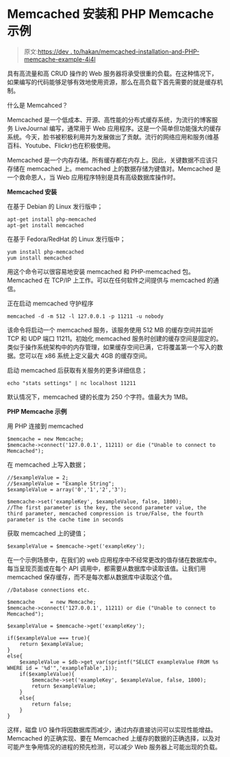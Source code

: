 # Memcached 安装和 PHP Memcache 示例

> 原文:[https://dev . to/hakan/memcached-installation-and-PHP-memcache-example-4i4l](https://dev.to/hakan/memcached-installation-and-php-memcache-example-4i4l)

具有高流量和高 CRUD 操作的 Web 服务器将承受很重的负载。在这种情况下，如果编写的代码能够足够有效地使用资源，那么在高负载下首先需要的就是缓存机制。

什么是 Memcahced？

Memcached 是一个低成本、开源、高性能的分布式缓存系统，为流行的博客服务 LiveJournal 编写，通常用于 Web 应用程序。这是一个简单但功能强大的缓存系统。今天，脸书被积极利用并为发展做出了贡献。流行的网络应用和服务(维基百科、Youtube、Flickr)也在积极使用。

Memcached 是一个内存存储。所有缓存都在内存上。因此，关键数据不应该只存储在 memcached 上。memcached 上的数据存储为键值对。Memcached 是一个救命恩人，当 Web 应用程序特别是具有高级数据库操作时。

**Memcached 安装**

在基于 Debian 的 Linux 发行版中；

```
apt-get install php-memcached
apt-get install memcached 
```

在基于 Fedora/RedHat 的 Linux 发行版中；

```
yum install php-memcached
yum install memcached 
```

用这个命令可以很容易地安装 memcached 和 PHP-memcached 包。Memcached 在 TCP/IP 上工作。可以在任何软件之间提供与 memcached 的通信。

正在启动 memcached 守护程序

```
memcached -d -m 512 -l 127.0.0.1 -p 11211 -u nobody 
```

该命令将启动一个 memcached 服务，该服务使用 512 MB 的缓存空间并监听 TCP 和 UDP 端口 11211。初始化 memcached 服务时创建的缓存空间是固定的。类似于操作系统架构中的内存管理，如果缓存空间已满，它将覆盖第一个写入的数据。您可以在 x86 系统上定义最大 4GB 的缓存空间。

启动 memcached 后获取有关服务的更多详细信息；

```
echo "stats settings" | nc localhost 11211 
```

默认情况下，memcached 键的长度为 250 个字符。值最大为 1MB。

**PHP Memcache 示例**

用 PHP 连接到 memcached

```
$memcache = new Memcache;
$memcache->connect('127.0.0.1', 11211) or die ("Unable to connect to Memcached"); 
```

在 memcached 上写入数据；

```
//$exampleValue = 2;
//$exampleValue = "Example String";
$exampleValue = array('0','1','2','3');

$memcache->set('exampleKey', $exampleValue, false, 1800);
//The first parameter is the key, the second parameter value, the third parameter, memcached compression is true/False, the fourth parameter is the cache time in seconds 
```

获取 memcached 上的键值；

```
$exampleValue = $memcache->get('exampleKey'); 
```

在一个示例场景中，在我们的 web 应用程序中不经常更改的值存储在数据库中。每当呈现页面或在每个 API 调用中，都需要从数据库中读取该值。让我们用 memcached 保存缓存，而不是每次都从数据库中读取这个值。

```
//Database connections etc.

$memcache     = new Memcache;
$memcache->connect('127.0.0.1', 11211) or die ("Unable to connect to Memcached");

$exampleValue = $memcache->get('exampleKey');

if($exampleValue === true){
    return $exampleValue;
}
else{
    $exampleValue = $db->get_var(sprintf("SELECT exampleValue FROM %s WHERE id = '%d'",'exampleTable',1));
    if($exampleValue){
        $memcache->set('exampleKey', $exampleValue, false, 1800);
        return $exampleValue;
    }
    else{
        return false;
    }
} 
```

这样，磁盘 I/O 操作将因数据库而减少，通过内存直接访问可以实现性能增益。Memcached 的正确实现、要在 Memcached 上缓存的数据的正确选择，以及对可能产生争用情况的进程的预先检测，可以减少 Web 服务器上可能出现的负载。